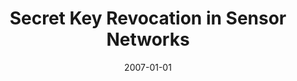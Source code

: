 ---
title: "Secret Key Revocation in Sensor Networks"
collection: publications
permalink: /publication/2007-01-01-Secret-Key-Revocation-in-Sensor-Networks
date: 2007-01-01
venue: 'In the proceedings of Ubiquitous Intelligence and Computing, 4th International Conference, UIC 2007, Hong Kong, China, July 11-13, 2007, Proceedings'
paperurl: 'https://doi.org/10.1007/978-3-540-73549-6\_119'
citation: ' YoungJae Maeng,  David Mohaisen,  DaeHun Nyang, &quot;Secret Key Revocation in Sensor Networks.&quot; In the proceedings of Ubiquitous Intelligence and Computing, 4th International Conference, UIC 2007, Hong Kong, China, July 11-13, 2007, Proceedings, 2007.'
---
